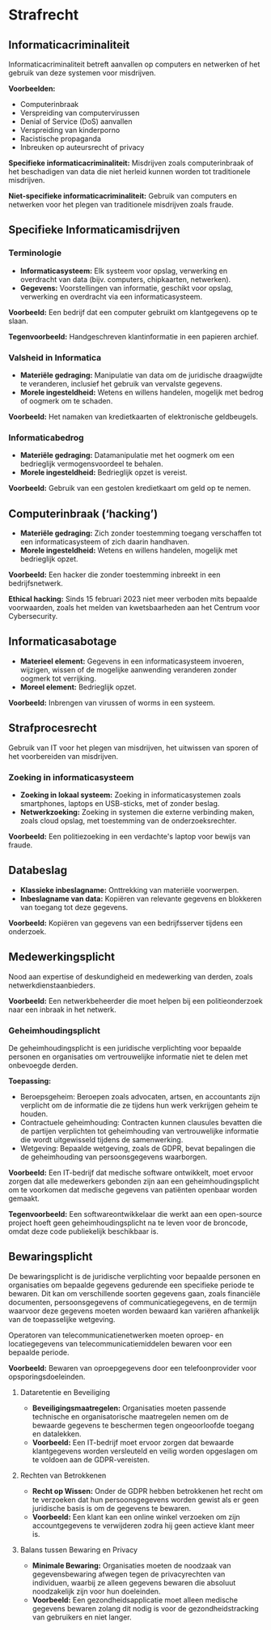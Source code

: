# Strafrecht

## Informaticacriminaliteit

Informaticacriminaliteit betreft aanvallen op computers en netwerken of het gebruik van deze systemen voor misdrijven.

**Voorbeelden:**

- Computerinbraak
- Verspreiding van computervirussen
- Denial of Service (DoS) aanvallen
- Verspreiding van kinderporno
- Racistische propaganda
- Inbreuken op auteursrecht of privacy

**Specifieke informaticacriminaliteit:** Misdrijven zoals computerinbraak of het beschadigen van data die niet herleid kunnen worden tot traditionele misdrijven.

**Niet-specifieke informaticacriminaliteit:** Gebruik van computers en netwerken voor het plegen van traditionele misdrijven zoals fraude.

## Specifieke Informaticamisdrijven

### Terminologie

- **Informaticasysteem:** Elk systeem voor opslag, verwerking en overdracht van data (bijv. computers, chipkaarten, netwerken).
- **Gegevens:** Voorstellingen van informatie, geschikt voor opslag, verwerking en overdracht via een informaticasysteem.

**Voorbeeld:** Een bedrijf dat een computer gebruikt om klantgegevens op te slaan.

**Tegenvoorbeeld:** Handgeschreven klantinformatie in een papieren archief.

### Valsheid in Informatica

- **Materiële gedraging:** Manipulatie van data om de juridische draagwijdte te veranderen, inclusief het gebruik van vervalste gegevens.
- **Morele ingesteldheid:** Wetens en willens handelen, mogelijk met bedrog of oogmerk om te schaden.

**Voorbeeld:** Het namaken van kredietkaarten of elektronische geldbeugels.

### Informaticabedrog

- **Materiële gedraging:** Datamanipulatie met het oogmerk om een bedrieglijk vermogensvoordeel te behalen.
- **Morele ingesteldheid:** Bedrieglijk opzet is vereist.

**Voorbeeld:** Gebruik van een gestolen kredietkaart om geld op te nemen.

## Computerinbraak (‘hacking’)

- **Materiële gedraging:** Zich zonder toestemming toegang verschaffen tot een informaticasysteem of zich daarin handhaven.
- **Morele ingesteldheid:** Wetens en willens handelen, mogelijk met bedrieglijk opzet.

**Voorbeeld:** Een hacker die zonder toestemming inbreekt in een bedrijfsnetwerk.

**Ethical hacking:** Sinds 15 februari 2023 niet meer verboden mits bepaalde voorwaarden, zoals het melden van kwetsbaarheden aan het Centrum voor Cybersecurity.

## Informaticasabotage

- **Materieel element:** Gegevens in een informaticasysteem invoeren, wijzigen, wissen of de mogelijke aanwending veranderen zonder oogmerk tot verrijking.
- **Moreel element:** Bedrieglijk opzet.

**Voorbeeld:** Inbrengen van virussen of worms in een systeem.

## Strafprocesrecht

Gebruik van IT voor het plegen van misdrijven, het uitwissen van sporen of het voorbereiden van misdrijven.

### Zoeking in informaticasysteem

- **Zoeking in lokaal systeem:** Zoeking in informaticasystemen zoals smartphones, laptops en USB-sticks, met of zonder beslag.
- **Netwerkzoeking:** Zoeking in systemen die externe verbinding maken, zoals cloud opslag, met toestemming van de onderzoeksrechter.

**Voorbeeld:** Een politiezoeking in een verdachte's laptop voor bewijs van fraude.

## Databeslag

- **Klassieke inbeslagname:** Onttrekking van materiële voorwerpen.
- **Inbeslagname van data:** Kopiëren van relevante gegevens en blokkeren van toegang tot deze gegevens.

**Voorbeeld:** Kopiëren van gegevens van een bedrijfsserver tijdens een onderzoek.

## Medewerkingsplicht

Nood aan expertise of deskundigheid en medewerking van derden, zoals netwerkdienstaanbieders.

**Voorbeeld:** Een netwerkbeheerder die moet helpen bij een politieonderzoek naar een inbraak in het netwerk.

### Geheimhoudingsplicht

De geheimhoudingsplicht is een juridische verplichting voor bepaalde personen en organisaties om vertrouwelijke informatie niet te delen met onbevoegde derden.

**Toepassing:**

- Beroepsgeheim: Beroepen zoals advocaten, artsen, en accountants zijn verplicht om de informatie die ze tijdens hun werk verkrijgen geheim te houden.
- Contractuele geheimhouding: Contracten kunnen clausules bevatten die de partijen verplichten tot geheimhouding van vertrouwelijke informatie die wordt uitgewisseld tijdens de samenwerking.
- Wetgeving: Bepaalde wetgeving, zoals de GDPR, bevat bepalingen die de geheimhouding van persoonsgegevens waarborgen.

**Voorbeeld:** Een IT-bedrijf dat medische software ontwikkelt, moet ervoor zorgen dat alle medewerkers gebonden zijn aan een geheimhoudingsplicht om te voorkomen dat medische gegevens van patiënten openbaar worden gemaakt.

**Tegenvoorbeeld:** Een softwareontwikkelaar die werkt aan een open-source project hoeft geen geheimhoudingsplicht na te leven voor de broncode, omdat deze code publiekelijk beschikbaar is.

## Bewaringsplicht

De bewaringsplicht is de juridische verplichting voor bepaalde personen en organisaties om bepaalde gegevens gedurende een specifieke periode te bewaren. Dit kan om verschillende soorten gegevens gaan, zoals financiële documenten, persoonsgegevens of communicatiegegevens, en de termijn waarvoor deze gegevens moeten worden bewaard kan variëren afhankelijk van de toepasselijke wetgeving.

Operatoren van telecommunicatienetwerken moeten oproep- en locatiegegevens van telecommunicatiemiddelen bewaren voor een bepaalde periode.

**Voorbeeld:** Bewaren van oproepgegevens door een telefoonprovider voor opsporingsdoeleinden.

1. Dataretentie en Beveiliging

   - **Beveiligingsmaatregelen:** Organisaties moeten passende technische en organisatorische maatregelen nemen om de bewaarde gegevens te beschermen tegen ongeoorloofde toegang en datalekken.
   - **Voorbeeld:** Een IT-bedrijf moet ervoor zorgen dat bewaarde klantgegevens worden versleuteld en veilig worden opgeslagen om te voldoen aan de GDPR-vereisten.

2. Rechten van Betrokkenen

   - **Recht op Wissen:** Onder de GDPR hebben betrokkenen het recht om te verzoeken dat hun persoonsgegevens worden gewist als er geen juridische basis is om de gegevens te bewaren.
   - **Voorbeeld:** Een klant kan een online winkel verzoeken om zijn accountgegevens te verwijderen zodra hij geen actieve klant meer is.

3. Balans tussen Bewaring en Privacy
   - **Minimale Bewaring:** Organisaties moeten de noodzaak van gegevensbewaring afwegen tegen de privacyrechten van individuen, waarbij ze alleen gegevens bewaren die absoluut noodzakelijk zijn voor hun doeleinden.
   - **Voorbeeld:** Een gezondheidsapplicatie moet alleen medische gegevens bewaren zolang dit nodig is voor de gezondheidstracking van gebruikers en niet langer.
